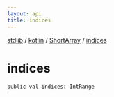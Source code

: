```yaml
---
layout: api
title: indices
---
```

[stdlib](../../index.md) / [kotlin](../index.md) / [ShortArray](index.md) / [indices](indices.md)

# indices

```
public val indices: IntRange
```
